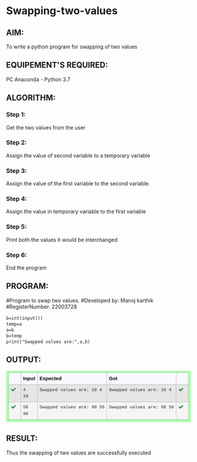 # Swapping-two-values
## AIM:
To write a python program for swapping of two values
## EQUIPEMENT'S REQUIRED: 
PC
Anaconda - Python 3.7
## ALGORITHM: 
### Step 1:
Get the two values from the user
### Step 2: 
Assign the value of second variable to a temporary variable 
### Step 3: 
Assign the value of the first variable to the second variable.
### Step 4:  
Assign the value in temporary variable to the first variable
### Step 5: 
Print both the values it would be interchanged
### Step 6: 
End the program
## PROGRAM:

#Program to swap two values.
#Developed by: Manoj karthik
#RegisterNumber: 22003728

```a=int(input())
b=int(input())
temp=a
a=b
b=temp
print("Swapped values are:",a,b)
```


## OUTPUT:

![images](./images/swapping%20python.png)


## RESULT:
Thus the swapping of two values are successfully executed



